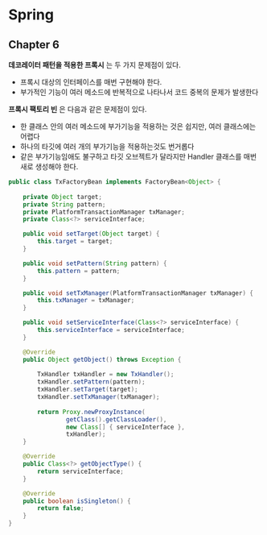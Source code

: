 # Spring

## Chapter 6

**데코레이터 패턴을 적용한 프록시** 는 두 가지 문제점이 있다.

- 프록시 대상의 인터페이스를 매번 구현해야 한다.
- 부가적인 기능이 여러 메소드에 반복적으로 나타나서 코드 중복의 문제가 발생한다

**프록시 팩토리 빈** 은 다음과 같은 문제점이 있다.

- 한 클래스 안의 여러 메소드에 부가기능을 적용하는 것은 쉽지만, 여러 클래스에는 어렵다
- 하나의 타깃에 여러 개의 부가기능을 적용하는것도 번거롭다
- 같은 부가기능임애도 불구하고 타깃 오브젝트가 달라지만 Handler 클래스를 매번 새로 생성해야 한다. 

```java
public class TxFactoryBean implements FactoryBean<Object> {
	
	private Object target;
	private String pattern;
	private PlatformTransactionManager txManager;
	private Class<?> serviceInterface;

	public void setTarget(Object target) {
		this.target = target;
	}

	public void setPattern(String pattern) {
		this.pattern = pattern;
	}

	public void setTxManager(PlatformTransactionManager txManager) {
		this.txManager = txManager;
	}

	public void setServiceInterface(Class<?> serviceInterface) {
		this.serviceInterface = serviceInterface;
	}

	@Override
	public Object getObject() throws Exception {
		
		TxHandler txHandler = new TxHandler();
		txHandler.setPattern(pattern);
		txHandler.setTarget(target);
		txHandler.setTxManager(txManager);
		
		return Proxy.newProxyInstance(
				getClass().getClassLoader(),
				new Class[] { serviceInterface },
				txHandler);
	}

	@Override
	public Class<?> getObjectType() {
		return serviceInterface;
	}

	@Override
	public boolean isSingleton() {
		return false;
	}
}
```